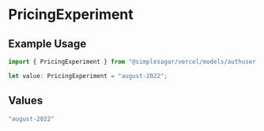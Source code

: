 # PricingExperiment

## Example Usage

```typescript
import { PricingExperiment } from "@simplesagar/vercel/models/authuser.js";

let value: PricingExperiment = "august-2022";
```

## Values

```typescript
"august-2022"
```